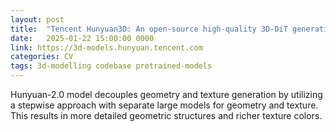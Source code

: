 ```yaml
---
layout: post
title:  "Tencent Hunyuan3D: An open-source high-quality 3D-DiT generative model"
date:   2025-01-22 15:00:00 0000
link: https://3d-models.hunyuan.tencent.com
categories: CV
tags: 3d-modelling codebase pretrained-models
---
```


Hunyuan-2.0 model decouples geometry and texture generation by utilizing a stepwise approach with separate large models for geometry and texture. This results in more detailed geometric structures and richer texture colors.